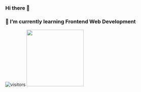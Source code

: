 ### Hi there 👋
### 🌱 I’m currently learning Frontend Web Development 
![visitors](https://visitor-badge.glitch.me/badge?page_id=${your.maitridshah}.${your.repo.id})
<img height="180em" src="https://github-readme-stats.vercel.app/api?username=Maitri Shah's&show icons=true&hide border=true&&count private=true&include all commits=true" />
<!--
**maitridshah/maitridshah** is a ✨ _special_ ✨ repository because its `README.md` (this file) appears on your GitHub profile.

Here are some ideas to get you started:

- 🔭 I’m currently working on ...
- 🌱 I’m currently learning ...
- 👯 I’m looking to collaborate on ...
- 🤔 I’m looking for help with ...
- 💬 Ask me about ...
- 📫 How to reach me: ...
- 😄 Pronouns: ...
- ⚡ Fun fact: ...
-->
